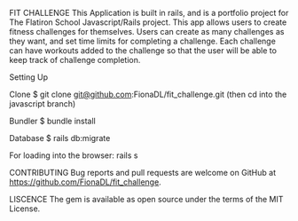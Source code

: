 FIT CHALLENGE This Application is built in rails, and is a portfolio project for The Flatiron School Javascript/Rails project. This app allows users to create fitness challenges for themselves. Users can create as many challenges as they want, and set time limits for completing a challenge. Each challenge can have workouts added to the challenge so that the user will be able to keep track of challenge completion.

Setting Up

Clone $ git clone git@github.com:FionaDL/fit_challenge.git (then cd into the javascript branch)

Bundler $ bundle install

Database $ rails db:migrate

For loading into the browser: rails s

CONTRIBUTING Bug reports and pull requests are welcome on GitHub at https://github.com/FionaDL/fit_challenge.

LISCENCE The gem is available as open source under the terms of the MIT License.

